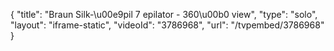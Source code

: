{
    "title": "Braun Silk-\u00e9pil 7 epilator - 360\u00b0 view",
    "type": "solo",
    "layout": "iframe-static",
    "videoId": "3786968",
    "url": "\/tvpembed\/3786968"
}